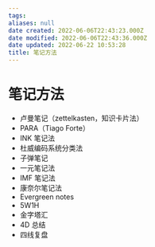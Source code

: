 ```yaml
---
tags: 
aliases: null
date created: 2022-06-06T22:43:23.000Z
date modified: 2022-06-06T22:43:36.000Z
date updated: 2022-06-22 10:53:28
title: 笔记方法
---
```


# 笔记方法

- 卢曼笔记（zettelkasten，知识卡片法）
- PARA（Tiago Forte）
- INK 笔记法
- 杜威编码系统分类法
- 子弹笔记
- 一元笔记法
- IMF 笔记法
- 康奈尔笔记法
- Evergreen notes
- 5W1H
- 金字塔汇
- 4D 总结
- 四线复盘
